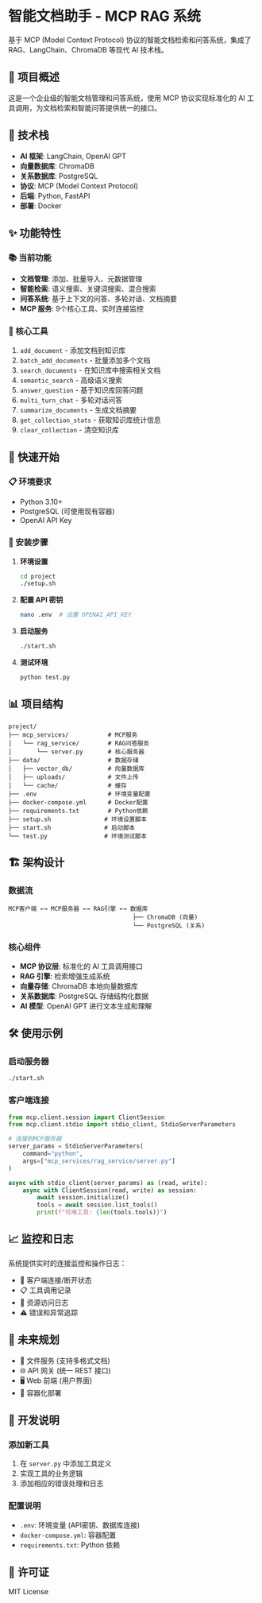 # 智能文档助手 - MCP RAG 系统

基于 MCP (Model Context Protocol) 协议的智能文档检索和问答系统，集成了 RAG、LangChain、ChromaDB 等现代 AI 技术栈。

## 🎯 项目概述

这是一个企业级的智能文档管理和问答系统，使用 MCP 协议实现标准化的 AI 工具调用，为文档检索和智能问答提供统一的接口。

## 🔧 技术栈

- **AI 框架**: LangChain, OpenAI GPT
- **向量数据库**: ChromaDB
- **关系数据库**: PostgreSQL
- **协议**: MCP (Model Context Protocol)
- **后端**: Python, FastAPI
- **部署**: Docker

## ✨ 功能特性

### 📚 当前功能

- **文档管理**: 添加、批量导入、元数据管理
- **智能检索**: 语义搜索、关键词搜索、混合搜索
- **问答系统**: 基于上下文的问答、多轮对话、文档摘要
- **MCP 服务**: 9个核心工具、实时连接监控

### 🔧 核心工具

1. `add_document` - 添加文档到知识库
2. `batch_add_documents` - 批量添加多个文档
3. `search_documents` - 在知识库中搜索相关文档
4. `semantic_search` - 高级语义搜索
5. `answer_question` - 基于知识库回答问题
6. `multi_turn_chat` - 多轮对话问答
7. `summarize_documents` - 生成文档摘要
8. `get_collection_stats` - 获取知识库统计信息
9. `clear_collection` - 清空知识库

## 🚀 快速开始

### 📋 环境要求

- Python 3.10+
- PostgreSQL (可使用现有容器)
- OpenAI API Key

### 🔧 安装步骤

1. **环境设置**
   ```bash
   cd project
   ./setup.sh
   ```

2. **配置 API 密钥**
   ```bash
   nano .env  # 设置 OPENAI_API_KEY
   ```

3. **启动服务**
   ```bash
   ./start.sh
   ```

4. **测试环境**
   ```bash
   python test.py
   ```

## 📊 项目结构

```
project/
├── mcp_services/           # MCP服务
│   └── rag_service/        # RAG问答服务
│       └── server.py       # 核心服务器
├── data/                   # 数据存储
│   ├── vector_db/          # 向量数据库
│   ├── uploads/            # 文件上传
│   └── cache/              # 缓存
├── .env                    # 环境变量配置
├── docker-compose.yml      # Docker配置
├── requirements.txt        # Python依赖
├── setup.sh               # 环境设置脚本
├── start.sh               # 启动脚本
└── test.py                # 环境测试脚本
```

## 🏗️ 架构设计

### 数据流

```
MCP客户端 ←→ MCP服务器 ←→ RAG引擎 ←→ 数据库
                                   ├── ChromaDB (向量)
                                   └── PostgreSQL (关系)
```

### 核心组件

- **MCP 协议层**: 标准化的 AI 工具调用接口
- **RAG 引擎**: 检索增强生成系统
- **向量存储**: ChromaDB 本地向量数据库
- **关系数据库**: PostgreSQL 存储结构化数据
- **AI 模型**: OpenAI GPT 进行文本生成和理解

## 🛠️ 使用示例

### 启动服务器

```bash
./start.sh
```

### 客户端连接

```python
from mcp.client.session import ClientSession
from mcp.client.stdio import stdio_client, StdioServerParameters

# 连接到MCP服务器
server_params = StdioServerParameters(
    command="python",
    args=["mcp_services/rag_service/server.py"]
)

async with stdio_client(server_params) as (read, write):
    async with ClientSession(read, write) as session:
        await session.initialize()
        tools = await session.list_tools()
        print(f"可用工具: {len(tools.tools)}")
```

## 📈 监控和日志

系统提供实时的连接监控和操作日志：

- 🔌 客户端连接/断开状态
- 📋 工具调用记录
- 📁 资源访问日志
- ⚠️ 错误和异常追踪

## 🔮 未来规划

- 📁 文件服务 (支持多格式文档)
- 🌐 API 网关 (统一 REST 接口)
- 🖥️ Web 前端 (用户界面)
- 🐳 容器化部署

## 📝 开发说明

### 添加新工具

1. 在 `server.py` 中添加工具定义
2. 实现工具的业务逻辑
3. 添加相应的错误处理和日志

### 配置说明

- `.env`: 环境变量 (API密钥、数据库连接)
- `docker-compose.yml`: 容器配置
- `requirements.txt`: Python 依赖

## 📄 许可证

MIT License